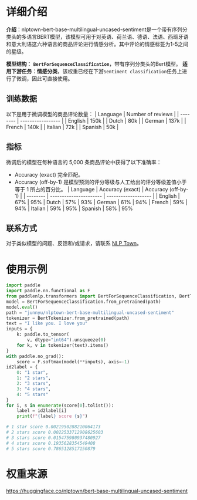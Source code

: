 # 详细介绍
**介绍**：nlptown-bert-base-multilingual-uncased-sentiment是一个带有序列分类头的多语言BERT模型，该模型可用于对英语、荷兰语、德语、法语、西班牙语和意大利语这六种语言的商品评论进行情感分析。其中评论的情感标签为1-5之间的星级。

**模型结构**： **`BertForSequenceClassification`**，带有序列分类头的Bert模型。
**适用下游任务**：**情感分类**，该权重已经在下游`Sentiment classification`任务上进行了微调，因此可直接使用。

## 训练数据
以下是用于微调模型的商品评论数量：
| Language | Number of reviews |
| -------- | ----------------- |
| English  | 150k           |
| Dutch    | 80k            |
| German   | 137k           |
| French   | 140k           |
| Italian  | 72k            |
| Spanish  | 50k            |

## 指标
微调后的模型在每种语言的 5,000 条商品评论中获得了以下准确率：
- Accuracy (exact) 完全匹配。
- Accuracy (off-by-1) 是模型预测的评分等级与人工给出的评分等级差值小于等于 1 所占的百分比。
| Language | Accuracy (exact) | Accuracy (off-by-1) |
| -------- | ---------------------- | ------------------- |
| English  | 67%                 | 95%
| Dutch    | 57%                 | 93%
| German   | 61%                 | 94%
| French   | 59%                 | 94%
| Italian  | 59%                 | 95%
| Spanish  | 58%                 | 95%

## 联系方式
对于类似模型的问题、反馈和/或请求，请联系 [NLP Town](https://www.nlp.town)。


# 使用示例

```python
import paddle
import paddle.nn.functional as F
from paddlenlp.transformers import BertForSequenceClassification, BertTokenizer
model = BertForSequenceClassification.from_pretrained(path)
model.eval()
path = "junnyu/nlptown-bert-base-multilingual-uncased-sentiment"
tokenizer = BertTokenizer.from_pretrained(path)
text = "I like you. I love you"
inputs = {
    k: paddle.to_tensor(
        v, dtype="int64").unsqueeze(0)
    for k, v in tokenizer(text).items()
}
with paddle.no_grad():
    score = F.softmax(model(**inputs), axis=-1)
id2label = {
    0: "1 star",
    1: "2 stars",
    2: "3 stars",
    3: "4 stars",
    4: "5 stars"
}
for i, s in enumerate(score[0].tolist()):
    label = id2label[i]
    print(f"{label} score {s}")

# 1 star score 0.0021950288210064173
# 2 stars score 0.0022533712908625603
# 3 stars score 0.015475980937480927
# 4 stars score 0.1935628354549408
# 5 stars score 0.7865128517150879

```

# 权重来源

https://huggingface.co/nlptown/bert-base-multilingual-uncased-sentiment
